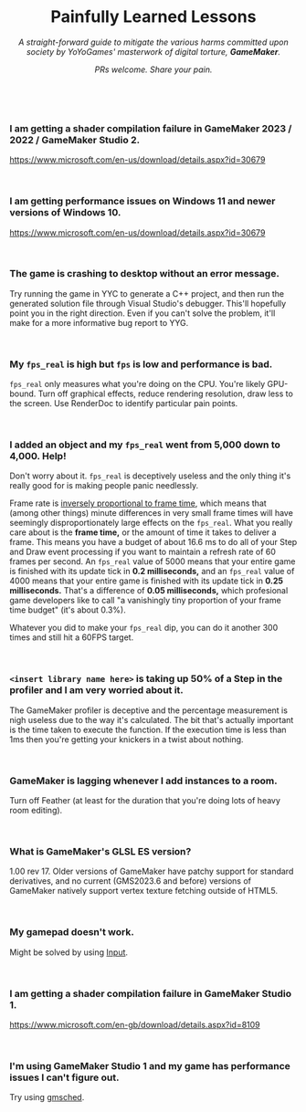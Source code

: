 <h1 align="center">Painfully Learned Lessons</h1>

<p align="center"><i>A straight-forward guide to mitigate the various harms committed upon society by YoYoGames' masterwork of digital torture, <b>GameMaker</b>.</i></p>

<p align="center"><i>PRs welcome. Share your pain.</i></p>

&nbsp;

&nbsp;

### I am getting a shader compilation failure in GameMaker 2023 / 2022 / GameMaker Studio 2.
https://www.microsoft.com/en-us/download/details.aspx?id=30679

&nbsp;

### I am getting performance issues on Windows 11 and newer versions of Windows 10.
https://www.microsoft.com/en-us/download/details.aspx?id=30679

&nbsp;

### The game is crashing to desktop without an error message.

Try running the game in YYC to generate a C++ project, and then run the generated solution file through Visual Studio's debugger. This'll hopefully point you in the right direction. Even if you can't solve the problem, it'll make for a more informative bug report to YYG.

&nbsp;

### My `fps_real` is high but `fps` is low and performance is bad.
`fps_real` only measures what you're doing on the CPU. You're likely GPU-bound. Turn off graphical effects, reduce rendering resolution, draw less to the screen. Use RenderDoc to identify particular pain points.

&nbsp;

### I added an object and my `fps_real` went from 5,000 down to 4,000. Help!

Don't worry about it. `fps_real` is deceptively useless and the only thing it's really good for is making people panic needlessly.

Frame rate is [inversely proportional to frame time](https://www.desmos.com/calculator/d4hvus9oys), which means that (among other things) minute differences in very small frame times will have seemingly disproportionately large effects on the `fps_real`. What you really care about is the **frame time,** or the amount of time it takes to deliver a frame. This means you have a budget of about 16.6 ms to do all of your Step and Draw event processing if you want to maintain a refresh rate of 60 frames per second. An `fps_real` value of 5000 means that your entire game is finished with its update tick in **0.2 milliseconds,** and an `fps_real` value of 4000 means that your entire game is finished with its update tick in **0.25 milliseconds.** That's a difference of **0.05 milliseconds,** which profesional game developers like to call "a vanishingly tiny proportion of your frame time budget" (it's about 0.3%).

Whatever you did to make your `fps_real` dip, you can do it another 300 times and still hit a 60FPS target.

&nbsp;

### `<insert library name here>` is taking up 50% of a Step in the profiler and I am very worried about it.
The GameMaker profiler is deceptive and the percentage measurement is nigh useless due to the way it's calculated. The bit that's actually important is the time taken to execute the function. If the execution time is less than 1ms then you're getting your knickers in a twist about nothing.

&nbsp;

### GameMaker is lagging whenever I add instances to a room.

Turn off Feather (at least for the duration that you're doing lots of heavy room editing).

&nbsp;

### What is GameMaker's GLSL ES version?
1.00 rev 17. Older versions of GameMaker have patchy support for standard derivatives, and no current (GMS2023.6 and before) versions of GameMaker natively support vertex texture fetching outside of HTML5.

&nbsp;

### My gamepad doesn't work.

Might be solved by using [Input](https://github.com/jujuadams/input).

&nbsp;

### I am getting a shader compilation failure in GameMaker Studio 1.
https://www.microsoft.com/en-gb/download/details.aspx?id=8109

&nbsp;

### I'm using GameMaker Studio 1 and my game has performance issues I can't figure out.

Try using [gmsched](https://github.com/skyfloogle/gmsched).
